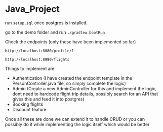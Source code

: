 # Java_Project

run `setup.sql` once postgres is installed.

go to the demo folder and run `./gradlew bootRun`

Check the endpoints (only these have been implemented so far) 

`http://localhost:8080/profile/1`

`http://localhost:8080/flights`

Things to implement are

- Authentication (I have created the endpoint template in the PersonController.java file, so simply complete the logic)
- Admin (Create a new AdminController for this and implement the logic, dont need to hardcode flight trip details, possibly search for an API that gives this and feed it into postgres)
- Booking flights 
- Discount feature

Once all these are done we can extend it to handle CRUD or you can possibly do it while implementing the logic itself which would be better
